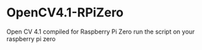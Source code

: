 # OpenCV4.1-RPiZero
Open CV 4.1 compiled for Raspberry Pi Zero 
run the  script on your raspberry pi zero
